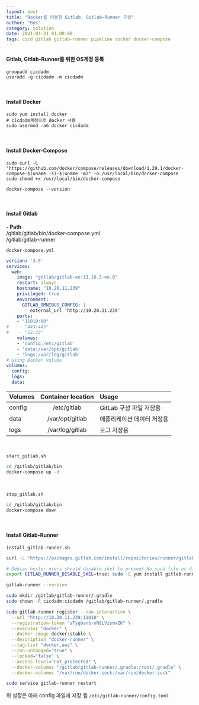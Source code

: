 ```yaml
---
layout: post
title: "Docker를 이용한 Gitlab, Gitlab-Runner 구성"
author: "Bys"
category: solution
date: 2021-04-21 01:00:00
tags: cicd gitlab gitlab-runner pipeline docker docker-compose
---
```


#### Gitlab, Gitlab-Runner를 위한 OS계정 등록
```
groupadd cicdadm
useradd -g cicdadm -m cicdadm
```   
<br>

#### Install Docker  
```
sudo yum install docker
# cicdadm계정으로 docker 사용
sudo usermod -aG docker cicdadm
```
<br>

#### Install Docker-Compose  
```
sudo curl -L "https://github.com/docker/compose/releases/download/1.29.1/docker-compose-$(uname -s)-$(uname -m)" -o /usr/local/bin/docker-compose
sudo chmod +x /usr/local/bin/docker-compose

docker-compose --version
```
<br>

#### Install Gitlab  

**- Path**  
/gitlab/gitlab/bin/docker-compose.yml  
/gitlab/gitlab-runner  

`docker-compose.yml` 
```yml
version: '3.5'
services:
  web:
    image: "gitlab/gitlab-ee:13.10.3-ee.0"
    restart: always
    hostname: "10.20.11.239"
    privileged: true
    environment:
      GITLAB_OMNIBUS_CONFIG: |
         external_url 'http://10.20.11.239'
    ports:
    - "11010:80"
#    - "443:443"
#    - "22:22"
    volumes:
    - 'config:/etc/gitlab'
    - 'data:/var/opt/gitlab'
    - 'logs:/var/log/gitlab'
# Using Docker Volume
volumes:
  config:
  logs:
  data:
```

| Volumes | Container location | Usage |
|---|:---:|:---|
| config | /etc/gitlab | GitLab 구성 파일 저장용 |
| data | /var/opt/gitlab | 애플리케이션 데이터 저장용 |
| logs | /var/log/gitlab | 로그 저장용 |

<br>

`start_gitlab.sh`
```bash
cd /gitlab/gitlab/bin
docker-compose up -d
```
<br>


`stop_gitlab.sh`
```bash
cd /gitlab/gitlab/bin
docker-compose down
```
<br>



#### Install Gitlab-Runner  
`install_gitlab-runner.sh`
```bash
curl -L "https://packages.gitlab.com/install/repositories/runner/gitlab-runner/script.rpm.sh" | sudo bash

# Debian buster users should disable skel to prevent No such file or directory Job failures
export GITLAB_RUNNER_DISABLE_SKEL=true; sudo -E yum install gitlab-runner

gitlab-runner --version

sudo mkdir /gitlab/gitlab-runner/.gradle  
sudo chown -R cicdadm:cicdadm /gitlab/gitlab-runner/.gradle  

sudo gitlab-runner register --non-interactive \
  --url "http://10.20.11.239:11010" \
  --registration-token "sTygbanb-nN9LVzsmxZK" \
  --executor "docker" \
  --docker-image docker:stable \
  --description "docker-runner" \
  --tag-list "docker,aws" \
  --run-untagged="true" \
  --locked="false" \
  --access-level="not_protected" \
  --docker-volumes "/gitlab/gitlab-runner/.gradle:/root/.gradle" \
  --docker-volumes "/var/run/docker.sock:/var/run/docker.sock"

sudo service gitlab-runner restart
```

위 설정은 아래 config 파일에 저장 됨
`/etc/gitlab-runner/config.toml`

<br>
